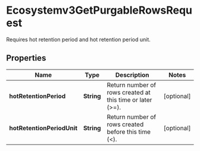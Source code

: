 

# Ecosystemv3GetPurgableRowsRequest

Requires hot retention period and hot retention period unit.

## Properties

| Name | Type | Description | Notes |
|------------ | ------------- | ------------- | -------------|
|**hotRetentionPeriod** | **String** | Return number of rows created at this time or later (&gt;&#x3D;). |  [optional] |
|**hotRetentionPeriodUnit** | **String** | Return number of rows created before this time (&lt;). |  [optional] |




